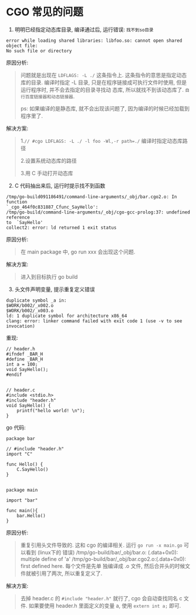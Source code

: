 # CGO 常见的问题

1. 明明已经指定动态库目录, 编译通过后, 运行错误: `找不到so目录`

```
error while loading shared libraries: libfoo.so: cannot open shared object file: 
No such file or directory
```

原因分析:

> 问题就是出现在 `LDFLAGS: -L ./` 这条指令上. 这条指令的意思是指定动态库的目录. 
> 编译时指定 -L 目录, 只是在程序链接成可执行文件时使用, 但是运行程序时, 并不会去指定的目录寻找动
> 态库, 所以就找不到该动态库了. `自行百度链接器和动态链接器`.
>
> ps: 如果编译的是静态库, 就不会出现该问题了, 因为编译的时候已经加载到程序里了.


解决方案:

> 1.`// #cgo LDFLAGS: -L ./ -l foo -Wl,-r path=./` 编译时指定动态库路径
> 
> 2.设置系统动态库的路径
>
> 3.用 C 手动打开动态库


2. C 代码抽出来后, 运行时提示找不到函数

```
/tmp/go-build091186491/command-line-arguments/_obj/bar.cgo2.o: In function 
`_cgo_464f0c831887_Cfunc_SayHello':
/tmp/go-build/command-line-arguments/_obj/cgo-gcc-prolog:37: undefined reference 
to  `SayHello'
collect2: error: ld returned 1 exit status
```

原因分析:

> 在 main package 中, go run xxx 会出现这个问题.

解决方案:

> 进入到目标执行 go build


3. 头文件声明变量, 提示重复定义错误

```
duplicate symbol _a in:
$WORK/b002/_x002.o
$WORK/b002/_x003.o
ld: 1 duplicate symbol for architecture x86_64
clang: error: linker command failed with exit code 1 (use -v to see invocation)
```

重现:

```cgo
// header.h
#ifndef _BAR_H
#define _BAR_H
int a = 100;
void SayHello();
#endif


// header.c
#include <stdio.h>
#include "header.h"
void SayHello() {
    printf("hello world! \n");
}
```

go 代码:
```cgo
package bar

// #include "header.h"
import "C"

func Hello() {
    C.SayHello()
}


package main

import "bar"

func main(){
    bar.Hello()
}
```

原因分析:

> 重复引用头文件导致的. 这和 cgo 的编译相关. 运行 `go run -x main.go` 可以看到 (linux下的
> 错误) /tmp/go-build/bar/_obj/bar.o: (.data+0x0): multiple define of 'a'
> /tmp/go-build/bar/_obj/bar.cgo2.o:(.data+0x0): first defined here. 每个文件是先单
> 独编译成 .o 文件, 然后合并头的时候文件就被引用了两次, 所以重复定义了.


解决方案:

> 去掉 header.c 的 `#include "header.h"` 就行了, cgo 会自动查找同名 c 文件. 如果要使用 
> header.h 里面定义的变量 a, 使用 `extern int a;` 即可.
